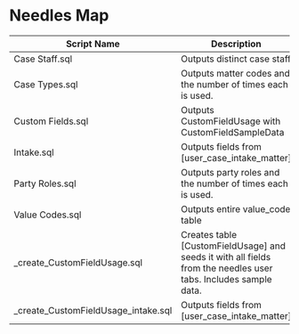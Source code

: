 # Needles Map

| Script Name | Description | Dependencies |
|-------------|-------------|-------------|
| Case Staff.sql | Outputs distinct case staff | [None] |
| Case Types.sql | Outputs matter codes and the number of times each is used. | [None] |
| Custom Fields.sql | Outputs CustomFieldUsage with CustomFieldSampleData | [None] |
| Intake.sql | Outputs fields from [user_case_intake_matter] | [None] |
| Party Roles.sql | Outputs party roles and the number of times each is used. | [None] |
| Value Codes.sql | Outputs entire value_code table | [None] |
| _create_CustomFieldUsage.sql | Creates table [CustomFieldUsage] and seeds it with all fields from the needles user tabs. Includes sample data. | [None] |
| _create_CustomFieldUsage_intake.sql | Outputs fields from [user_case_intake_matter] | [None] |
